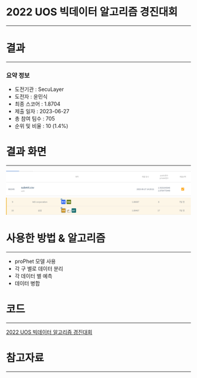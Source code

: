 # 2022 UOS 빅데이터 알고리즘 경진대회
-----------------------------------
# 결과
-----------------------------------
### 요약 정보
  * 도전기관 : SecuLayer
  * 도전자 : 윤민식
  * 최종 스코어 : 1.8704
  * 제출 일자 : 2023-06-27
  * 총 참여 팀수 : 705
  * 순위 및 비율 : 10 (1.4%)
# 결과 화면
-----------------------------------
![score](./img/score.PNG)
![rank](./img/rank.PNG)
# 사용한 방법 & 알고리즘
----------------------------------
  * proPhet 모델 사용
  * 각 구 별로 데이터 분리
  * 각 데이터 별 예측
  * 데이터 병합 
# 코드
----------------------------------
[2022 UOS 빅데이터 알고리즘 경진대회](./2022_UOS_빅데이터_알고리즘_경진대회.ipynb)
# 참고자료
----------------------------------
